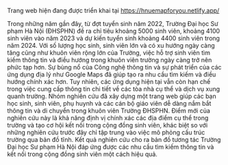 Trang web hiện đang được triển khai tại https://hnuemapforyou.netlify.app/

Trong những năm gần đây, từ đợt tuyển sinh năm 2022, Trường Đại học Sư phạm Hà Nội (ĐHSPHN) đề ra chỉ tiêu khoảng 5000 sinh viên, khoảng 4100 sinh viên vào năm 2023 và dự kiến tuyển sinh khoảng 4400 sinh viên trong năm 2024. Với số lượng học sinh, sinh viên lớn và có xu hướng ngày càng tăng cũng như khuôn viên rộng lớn của Trường, việc hỗ trợ sinh viên tìm kiếm thông tin và điều hướng trong khuôn viên trường ngày càng trở nên phức tạp hơn. Sự bùng nổ của Công nghệ thông tin và sự phát triển của các ứng dụng địa lý như Google Maps đã giúp tạo ra nhu cầu tìm kiếm và điều hướng chính xác hơn. Tuy nhiên, các ứng dụng hiện tại vẫn còn hạn chế trong việc cung cấp thông tin chi tiết về các tòa nhà cụ thể và dịch vụ xung quanh trường. Nhóm nghiên cứu đã xây dựng một trang web giúp các bạn học sinh, sinh viên, phụ huynh và các cán bộ giáo viên dễ dàng nắm bắt thông tin và di chuyển trong khuôn viên Trường ĐHSPHN. Điểm mới của nghiên cứu này là khả năng định vị chính xác các địa điểm cụ thể trong trường và tạo cơ hội kết nối trong cộng đồng sinh viên, khác biệt so với những nghiên cứu trước đây chỉ tập trung vào việc mô phỏng cấu trúc trường qua bản đồ tĩnh. Kết quả nghiên cứu cho ra bản đồ tương tác Trường Đại học Sư phạm Hà Nội đáp ứng được các nhu cầu tìm kiếm thông tin và kết nối trong cộng đồng sinh viên một cách hiệu quả.
